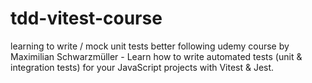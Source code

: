 # tdd-vitest-course

learning to write / mock unit tests better
following udemy course by Maximilian Schwarzmüller - Learn how to write automated tests (unit & integration tests) for your JavaScript projects with Vitest & Jest.
